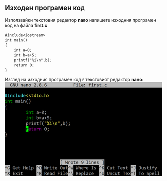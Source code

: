 ## Изходен програмен код

Използвайки текстовия редактор **nano** напишете изходния програмен код на файла **first.c**

```
#include<iostream>
int main()
{
	int a=0;
	int b=a+5;
	printf("%i\n",b);
	return 0;
}
```

Изглед на изходния програмен код в текстовият редактор **nano**:
![03.png](03.png) 
